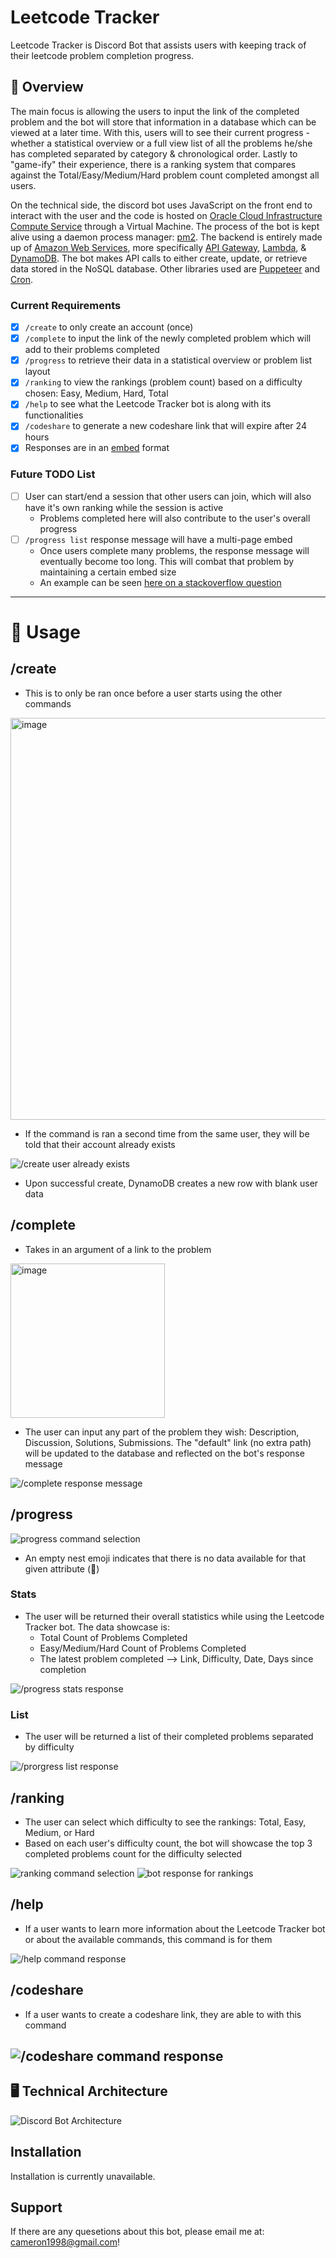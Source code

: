 # Leetcode Tracker

Leetcode Tracker is Discord Bot that assists users with keeping track of their leetcode problem completion progress. 

## 🎈 Overview

The main focus is allowing the users to input the link of the completed problem and the bot will store that information in a database which can be viewed at a later time. With this, users will to see their current progress - whether a statistical overview or a full view list of all the problems he/she has completed separated by category & chronological order. Lastly to "game-ify" their experience, there is a ranking system that compares against the Total/Easy/Medium/Hard problem count completed amongst all users. 

On the technical side, the discord bot uses JavaScript on the front end to interact with the user and the code is hosted on [Oracle Cloud Infrastructure Compute Service](https://docs.oracle.com/en-us/iaas/Content/Compute/Concepts/computeoverview.htm) through a Virtual Machine. The process of the bot is kept alive using a daemon process manager: [pm2](https://pm2.keymetrics.io). The backend is entirely made up of [Amazon Web Services](https://aws.amazon.com), more specifically [API Gateway](https://aws.amazon.com/api-gateway/?nc2=type_a), [Lambda](https://aws.amazon.com/lambda/?nc2=type_a), & [DynamoDB](https://aws.amazon.com/dynamodb/?nc2=type_a). The bot makes API calls to either create, update, or retrieve data stored in the NoSQL database. Other libraries used are [Puppeteer](https://pptr.dev) and [Cron](https://www.npmjs.com/package/cron).

### Current Requirements
- [x] `/create` to only create an account (once)
- [x] `/complete` to input the link of the newly completed problem which will add to their problems completed
- [x] `/progress` to retrieve their data in a statistical overview or problem list layout
- [x] `/ranking` to view the rankings (problem count) based on a difficulty chosen: Easy, Medium, Hard, Total
- [x] `/help` to see what the Leetcode Tracker bot is along with its functionalities
- [x] `/codeshare` to generate a new codeshare link that will expire after 24 hours
- [x] Responses are in an [embed](https://discordjs.guide/popular-topics/embeds.html#embed-preview) format

### Future TODO List
- [ ] User can start/end a session that other users can join, which will also have it's own ranking while the session is active
    - Problems completed here will also contribute to the user's overall progress
- [ ] `/progress list` response message will have a multi-page embed
    - Once users complete many problems, the response message will eventually become too long. This will combat that problem by maintaining a certain embed size
    - An example can be seen [here on a stackoverflow question](https://stackoverflow.com/questions/60691780/how-do-you-make-embed-pages-in-discord-js)

----------

# 🎯 Usage

## /create
- This is to only be ran once before a user starts using the other commands

<img width="643" alt="image" src="https://user-images.githubusercontent.com/12592121/212460433-d15a3cec-f651-4cf0-9bf7-9d1ed4bccae7.png">

- If the command is ran a second time from the same user, they will be told that their account already exists

![/create user already exists](https://user-images.githubusercontent.com/12592121/221260268-a15b1b22-ba1c-4a9e-bb8d-692f13c76c81.png)

- Upon successful create, DynamoDB creates a new row with blank user data 

## /complete
- Takes in an argument of a link to the problem

<img width="247" alt="image" src="https://user-images.githubusercontent.com/12592121/212460491-49b93e1d-135f-499a-bb01-1479df9ed5b9.png">

- The user can input any part of the problem they wish: Description, Discussion, Solutions, Submissions. The "default" link (no extra path) will be updated to the database and reflected on the bot's response message

![/complete response message](https://user-images.githubusercontent.com/12592121/221260410-6d0f7493-4eeb-407a-8986-e1133ab05080.png)

## /progress
![progress command selection](https://user-images.githubusercontent.com/12592121/212461783-d41f80e6-3324-4be3-81a1-dbe9e84c0893.png)

- An empty nest emoji indicates that there is no data available for that given attribute (🪹)
### Stats
- The user will be returned their overall statistics while using the Leetcode Tracker bot. The data showcase is:
    - Total Count of Problems Completed
    - Easy/Medium/Hard Count of Problems Completed
    - The latest problem completed --> Link, Difficulty, Date, Days since completion

![/progress stats response](https://user-images.githubusercontent.com/12592121/221269563-a36d8c81-9e1c-49df-9cb0-efe67992698a.png)

### List
- The user will be returned a list of their completed problems separated by difficulty

![/prorgress list response](https://user-images.githubusercontent.com/12592121/221260581-51be5001-f865-4aa6-a8e6-d182c928fafe.png)


## /ranking
- The user can select which difficulty to see the rankings: Total, Easy, Medium, or Hard
- Based on each user's difficulty count, the bot will showcase the top 3 completed problems count for the difficulty selected

![ranking command selection](https://user-images.githubusercontent.com/12592121/221268511-77dcb824-443e-4bab-8f64-82d9d5ce9ebb.png)
![bot response for rankings](https://user-images.githubusercontent.com/12592121/221268651-bcb99992-0394-43ac-8b7d-3bfd2a1266dd.png)


## /help
- If a user wants to learn more information about the Leetcode Tracker bot or about the available commands, this command is for them

![/help command response](https://user-images.githubusercontent.com/12592121/221268730-899dc9e9-dbbf-4d97-bace-e230d1039a1c.png)


## /codeshare
- If a user wants to create a codeshare link, they are able to with this command

![/codeshare command response](https://user-images.githubusercontent.com/12592121/235514716-fe0d5fe1-bb78-48b3-99c9-194bd6218ec5.png)
----------

## 🖥️ Technical Architecture 

![Discord Bot Architecture](https://user-images.githubusercontent.com/12592121/221297569-e8a2c583-639b-41a3-aa14-766476ec3084.png)



## Installation

Installation is currently unavailable.

## Support

If there are any quesetions about this bot, please email me at: cameron1998@gmail.com!
